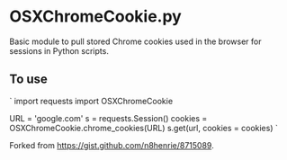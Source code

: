 # OSXChromeCookie.py

Basic module to pull stored Chrome cookies used in the browser for sessions in Python scripts. 

## To use

`
import requests
import OSXChromeCookie

URL = 'google.com'
s = requests.Session()
cookies = OSXChromeCookie.chrome_cookies(URL)
s.get(url, cookies = cookies)
`

Forked from https://gist.github.com/n8henrie/8715089.
